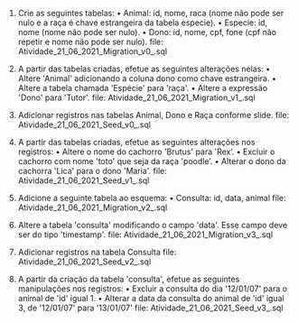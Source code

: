 1. Crie as seguintes tabelas:
    • Animal: id, nome, raca (nome não pode ser nulo e a raça é
    chave estrangeira da tabela especie).
    • Especie: id, nome (nome não pode ser nulo).
    • Dono: id, nome, cpf, fone (cpf não repetir e nome não pode
    ser nulo).
file: Atividade_21_06_2021_Migration_v0_.sql

2. A partir das tabelas criadas, efetue as seguintes
    alterações nelas:
    • Altere 'Animal' adicionando a coluna dono como chave
    estrangeira.
    • Altere a tabela chamada 'Espécie' para 'raça'.
    • Altere a expressão 'Dono' para 'Tutor'.
file: Atividade_21_06_2021_Migration_v1_.sql

3. Adicionar registros nas tabelas Animal, Dono e Raça conforme slide.
file: Atividade_21_06_2021_Seed_v0_.sql

4. A partir das tabelas criadas, efetue as seguintes
    alterações nos registros:
    • Altere o nome do cachorro 'Brutus' para 'Rex’.
    • Excluir o cachorro com nome 'toto' que seja da raça
    'poodle’.
    • Alterar o dono da cachorra 'Lica' para o dono 'Maria'.
file: Atividade_21_06_2021_Seed_v1_.sql  

5. Adicione a seguinte tabela ao esquema:
    • Consulta: id, data, animal
file: Atividade_21_06_2021_Migration_v2_.sql

6. Altere a tabela 'consulta' modificando o campo
    'data'. Esse campo deve ser do tipo 'timestamp'.
file: Atividade_21_06_2021_Migration_v3_.sql

7. Adicionar registros na tabela Consulta
file: Atividade_21_06_2021_Seed_v2_.sql  

8. A partir da criação da tabela 'consulta', efetue as seguintes manipulações nos registros:
    • Excluir a consulta do dia '12/01/07' para o animal de 'id'
    igual 1.
    • Alterar a data da consulta do animal de 'id' igual 3, de
    '12/01/07' para '13/01/07'
file: Atividade_21_06_2021_Seed_v3_.sql  